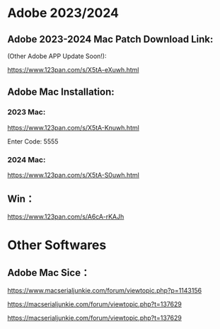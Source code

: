 # Adobe 2023/2024 

## Adobe 2023-2024 Mac Patch Download Link:

(Other Adobe APP Update Soon!):

https://www.123pan.com/s/X5tA-eXuwh.html

## Adobe Mac Installation:


### 2023 Mac:

https://www.123pan.com/s/X5tA-Knuwh.html

Enter Code: 5555

### 2024 Mac:

https://www.123pan.com/s/X5tA-S0uwh.html

## Win：
https://www.123pan.com/s/A6cA-rKAJh

# Other Softwares

## Adobe Mac Sice：
https://www.macserialjunkie.com/forum/viewtopic.php?p=1143156

https://macserialjunkie.com/forum/viewtopic.php?t=137629




https://macserialjunkie.com/forum/viewtopic.php?t=137629

